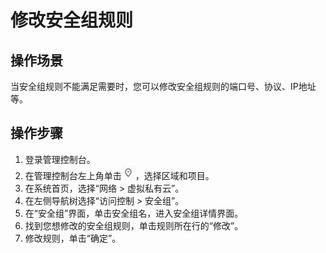 # 修改安全组规则<a name="SecurityGroup_0015"></a>

## 操作场景<a name="section111711223183718"></a>

当安全组规则不能满足需要时，您可以修改安全组规则的端口号、协议、IP地址等。

## 操作步骤<a name="section423982018414"></a>

1.  登录管理控制台。
2.  在管理控制台左上角单击![](figures/icon-region.png)，选择区域和项目。
3.  在系统首页，选择“网络 \> 虚拟私有云”。
4.  在左侧导航树选择“访问控制 \> 安全组”。
5.  在“安全组”界面，单击安全组名，进入安全组详情界面。
6.  找到您想修改的安全组规则，单击规则所在行的“修改”。
7.  修改规则，单击“确定”。

